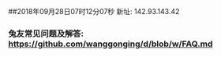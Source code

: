 ##2018年09月28日07时12分07秒 新址: 142.93.143.42
### 兔友常见问题及解答: https://github.com/wanggonging/d/blob/w/FAQ.md
